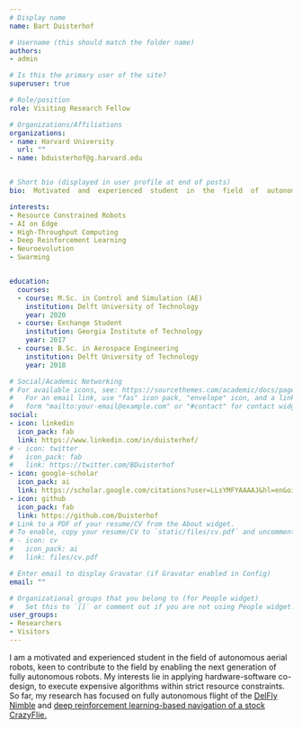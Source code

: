 ```yaml
---
# Display name
name: Bart Duisterhof

# Username (this should match the folder name)
authors:
- admin

# Is this the primary user of the site?
superuser: true

# Role/position
role: Visiting Research Fellow

# Organizations/Affiliations
organizations:
- name: Harvard University
  url: ""
- name: bduisterhof@g.harvard.edu


# Short bio (displayed in user profile at end of posts)
bio:  Motivated  and  experienced  student  in  the  field  of  autonomous  aerial  robots.   

interests:
- Resource Constrained Robots
- AI on Edge
- High-Throughput Computing
- Deep Reinforcement Learning
- Neuroevolution
- Swarming


education:
  courses:  
  - course: M.Sc. in Control and Simulation (AE)
    institution: Delft University of Technology
    year: 2020
  - course: Exchange Student
    institution: Georgia Institute of Technology
    year: 2017
  - course: B.Sc. in Aerospace Engineering
    institution: Delft University of Technology
    year: 2018

# Social/Academic Networking
# For available icons, see: https://sourcethemes.com/academic/docs/page-builder/#icons
#   For an email link, use "fas" icon pack, "envelope" icon, and a link in the
#   form "mailto:your-email@example.com" or "#contact" for contact widget.
social:
- icon: linkedin
  icon_pack: fab
  link: https://www.linkedin.com/in/duisterhof/
# - icon: twitter
#   icon_pack: fab
#   link: https://twitter.com/BDuisterhof
- icon: google-scholar
  icon_pack: ai
  link: https://scholar.google.com/citations?user=LLsYMFYAAAAJ&hl=en&oi=ao
- icon: github
  icon_pack: fab
  link: https://github.com/Duisterhof
# Link to a PDF of your resume/CV from the About widget.
# To enable, copy your resume/CV to `static/files/cv.pdf` and uncomment the lines below.
# - icon: cv
#   icon_pack: ai
#   link: files/cv.pdf

# Enter email to display Gravatar (if Gravatar enabled in Config)
email: ""

# Organizational groups that you belong to (for People widget)
#   Set this to `[]` or comment out if you are not using People widget.
user_groups:
- Researchers
- Visitors
---
```


 I am a motivated  and  experienced  student  in  the  field  of  autonomous  aerial  robots, keen  to  contribute  to the  field  by  enabling  the  next  generation  of  fully  autonomous  robots. My  interests lie in  applying hardware-software co-design, to execute expensive algorithms within strict resource constraints. So far, my research has focused on fully autonomous flight of the <a href="http://www.delfly.nl/">DelFly Nimble</a> and  <a href="https://bart-ai.com/publication/duisterhof-2019-learning/">deep reinforcement learning-based navigation of a stock CrazyFlie.</a>
